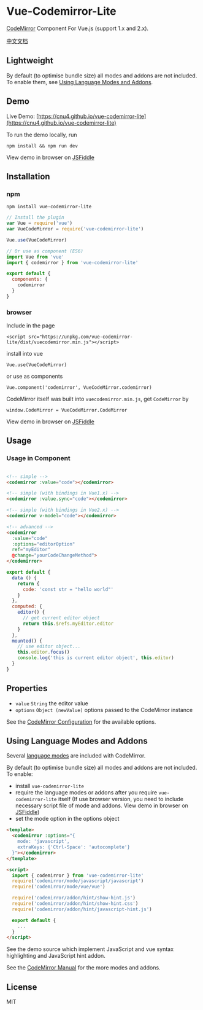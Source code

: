 # Vue-Codemirror-Lite

[CodeMirror](http://codemirror.net/) Component For Vue.js (support 1.x and 2.x).

[中文文档](https://github.com/cnu4/vue-codemirror-lite/blob/master/README_CN.md)

## Lightweight

By default (to optimise bundle size) all modes and addons are not included. To enable them, see [Using Language Modes and Addons](#using-language-modes-and-addons).

## Demo

Live Demo: [https://cnu4.github.io/vue-codemirror-lite](https://cnu4.github.io/vue-codemirror-lite)

To run the demo locally, run

`npm install && npm run dev`

View demo in browser on [JSFiddle](https://jsfiddle.net/cnu4/r33vk618)

## Installation

### npm

`npm install vue-codemirror-lite`

```js
// Install the plugin
var Vue = require('vue')
var VueCodeMirror = require('vue-codemirror-lite')

Vue.use(VueCodeMirror)

// Or use as component (ES6)
import Vue from 'vue'
import { codemirror } from 'vue-codemirror-lite'

export default {
  components: {
    codemirror
  }
}
```

### browser

Include in the page

`<script src="https://unpkg.com/vue-codemirror-lite/dist/vuecodemirror.min.js"></script>`

install into vue

`Vue.use(VueCodeMirror)`

or use as components

`Vue.component('codemirror', VueCodeMirror.codemirror)`

CodeMirror itself was built into `vuecodemirror.min.js`, get `CodeMirror` by

`window.CodeMirror = VueCodeMirror.CodeMirror`

View demo in browser on [JSFiddle](https://jsfiddle.net/cnu4/r33vk618)

## Usage

### Usage in Component

```html

<!-- simple -->
<codemirror :value="code"></codemirror>

<!-- simple (with bindings in Vue1.x) -->
<codemirror :value.sync="code"></codemirror>

<!-- simple (with bindings in Vue2.x) -->
<codemirror v-model="code"></codemirror>

<!-- advanced -->
<codemirror
  :value="code"
  :options="editorOption"
  ref="myEditor"
  @change="yourCodeChangeMethod">
</codemirror>
```

```js
export default {
  data () {
    return {
      code: 'const str = "hello world"'
    }
  },
  computed: {
    editor() {
      // get current editor object
      return this.$refs.myEditor.editor
    }
  },
  mounted() {
    // use editor object...
    this.editor.focus()
    console.log('this is current editor object', this.editor)
  }
}
```

## Properties

 - `value` `String` the editor value
 - `options` `Object (newValue)` options passed to the CodeMirror instance

See the [CodeMirror Configuration](http://codemirror.net/doc/manual.html#config) for the available options.

## Using Language Modes and Addons

Several [language modes](https://codemirror.net/mode/) are included with CodeMirror.

By default (to optimise bundle size) all modes and addons are not included. To enable:

 - install `vue-codemirror-lite` 
 - require the language modes or addons after you require `vue-codemirror-lite` itself (If use browser version, you need to include necessary script file of mode and addons. View demo in browser on [JSFiddle](https://jsfiddle.net/cnu4/r33vk618))
 - set the mode option in the options object

```html
<template>
  <codemirror :options="{
    mode: 'javascript',
    extraKeys: {'Ctrl-Space': 'autocomplete'}
  }"></codemirror>
</template>

<script>
  import { codemirror } from 'vue-codemirror-lite'
  require('codemirror/mode/javascript/javascript')
  require('codemirror/mode/vue/vue')

  require('codemirror/addon/hint/show-hint.js')
  require('codemirror/addon/hint/show-hint.css')
  require('codemirror/addon/hint/javascript-hint.js')

  export default {
    ...
  }
</script>
```

See the demo source which implement JavaScript and vue syntax highlighting and JavaScript hint addon.

See the [CodeMirror Manual](http://codemirror.net/doc/manual.html) for the more modes and addons.


## License
MIT
